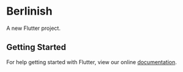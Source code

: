 # Berlinish

A new Flutter project.

## Getting Started

For help getting started with Flutter, view our online
[documentation](https://flutter.io/).
